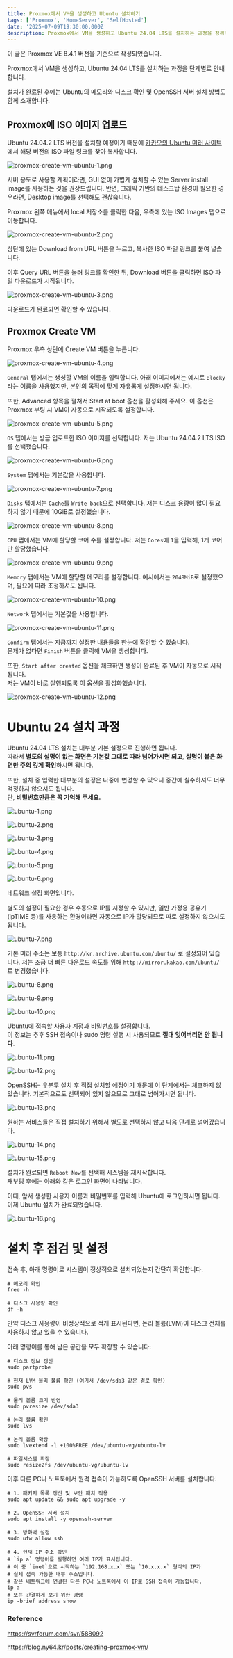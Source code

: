 ```yaml
---
title: Proxmox에서 VM을 생성하고 Ubuntu 설치하기
tags: ['Proxmox', 'HomeServer', 'SelfHosted']
date: '2025-07-09T19:30:00.000Z'
description: Proxmox에서 VM을 생성하고 Ubuntu 24.04 LTS를 설치하는 과정을 정리했습니다. 디스크와 메모리 점검, OpenSSH 설치 방법도 정리했습니다.
---
```


이 글은 Proxmox VE 8.4.1 버전을 기준으로 작성되었습니다.

Proxmox에서 VM을 생성하고, Ubuntu 24.04 LTS를 설치하는 과정을 단계별로 안내합니다.

설치가 완료된 후에는 Ubuntu의 메모리와 디스크 확인 및 OpenSSH 서버 설치 방법도 함께 소개합니다.

## Proxmox에 ISO 이미지 업로드

Ubuntu 24.04.2 LTS 버전을 설치할 예정이기 때문에 [카카오의 Ubuntu 미러 사이트](https://mirror.kakao.com/ubuntu-releases/)에서 해당 버전의 ISO 파일 링크를 찾아 복사합니다.

![proxmox-create-vm-ubuntu-1.png](proxmox-create-vm-ubuntu-1.png)

서버 용도로 사용할 계획이라면, GUI 없이 가볍게 설치할 수 있는 Server install image를 사용하는 것을 권장드립니다.
반면, 그래픽 기반의 데스크탑 환경이 필요한 경우라면, Desktop image를 선택해도 괜찮습니다.

Proxmox 왼쪽 메뉴에서 local 저장소를 클릭한 다음, 우측에 있는 ISO Images 탭으로 이동합니다.

![proxmox-create-vm-ubuntu-2.png](proxmox-create-vm-ubuntu-2.png)

상단에 있는 Download from URL 버튼을 누르고, 복사한 ISO 파일 링크를 붙여 넣습니다.

이후 Query URL 버튼을 눌러 링크를 확인한 뒤, Download 버튼을 클릭하면 ISO 파일 다운로드가 시작됩니다.

![proxmox-create-vm-ubuntu-3.png](proxmox-create-vm-ubuntu-3.png)

다운로드가 완료되면 확인할 수 있습니다.

## Proxmox Create VM

Proxmox 우측 상단에 Create VM 버튼을 누릅니다.

![proxmox-create-vm-ubuntu-4.png](proxmox-create-vm-ubuntu-4.png)

`General` 탭에서는 생성할 VM의 이름을 입력합니다.
아래 이미지에서는 예시로 `Blocky`라는 이름을 사용했지만, 본인의 목적에 맞게 자유롭게 설정하시면 됩니다.

또한, Advanced 항목을 펼쳐서 Start at boot 옵션을 활성화해 주세요. 이 옵션은 Proxmox 부팅 시 VM이 자동으로 시작되도록 설정합니다.

![proxmox-create-vm-ubuntu-5.png](proxmox-create-vm-ubuntu-5.png)

`OS` 탭에서는 방금 업로드한 ISO 이미지를 선택합니다.
저는 Ubuntu 24.04.2 LTS ISO를 선택했습니다.

![proxmox-create-vm-ubuntu-6.png](proxmox-create-vm-ubuntu-6.png)

`System` 탭에서는 기본값을 사용합니다.

![proxmox-create-vm-ubuntu-7.png](proxmox-create-vm-ubuntu-7.png)

`Disks` 탭에서는 `Cache`를 `Write back`으로 선택합니다. 저는 디스크 용량이 많이 필요하지 않기 때문에 10GiB로 설정했습니다.

![proxmox-create-vm-ubuntu-8.png](proxmox-create-vm-ubuntu-8.png)

`CPU` 탭에서는 VM에 할당할 코어 수를 설정합니다. 저는 `Cores`에 `1`을 입력해, 1개 코어만 할당했습니다.

![proxmox-create-vm-ubuntu-9.png](proxmox-create-vm-ubuntu-9.png)

`Memory` 탭에서는 VM에 할당할 메모리를 설정합니다. 예시에서는 `2048MiB`로 설정했으며, 필요에 따라 조정하셔도 됩니다.

![proxmox-create-vm-ubuntu-10.png](proxmox-create-vm-ubuntu-10.png)

`Network` 탭에서는 기본값을 사용합니다.

![proxmox-create-vm-ubuntu-11.png](proxmox-create-vm-ubuntu-11.png)

`Confirm` 탭에서는 지금까지 설정한 내용들을 한눈에 확인할 수 있습니다.  
문제가 없다면 `Finish` 버튼을 클릭해 VM을 생성합니다.

또한, `Start after created` 옵션을 체크하면 생성이 완료된 후 VM이 자동으로 시작됩니다.  
저는 VM이 바로 실행되도록 이 옵션을 활성화했습니다.

![proxmox-create-vm-ubuntu-12.png](proxmox-create-vm-ubuntu-12.png)

# Ubuntu 24 설치 과정

Ubuntu 24.04 LTS 설치는 대부분 기본 설정으로 진행하면 됩니다.  
따라서 **별도의 설명이 없는 화면은 기본값 그대로 따라 넘어가시면 되고**, **설명이 붙은 화면만 주의 깊게 확인**하시면 됩니다.

또한, 설치 중 입력한 대부분의 설정은 나중에 변경할 수 있으니 중간에 실수하셔도 너무 걱정하지 않으셔도 됩니다.  
단, **비밀번호만큼은 꼭 기억해 주세요.**

![ubuntu-1.png](ubuntu-1.png)

![ubuntu-2.png](ubuntu-2.png)

![ubuntu-3.png](ubuntu-3.png)

![ubuntu-4.png](ubuntu-4.png)

![ubuntu-5.png](ubuntu-5.png)

![ubuntu-6.png](ubuntu-6.png)

네트워크 설정 화면입니다.

별도의 설정이 필요한 경우 수동으로 IP를 지정할 수 있지만, 일반 가정용 공유기(ipTIME 등)를 사용하는 환경이라면 자동으로 IP가 할당되므로 따로 설정하지 않으셔도 됩니다.

![ubuntu-7.png](ubuntu-7.png)

기본 미러 주소는 보통 `http://kr.archive.ubuntu.com/ubuntu/` 로 설정되어 있습니다. 저는 조금 더 빠른 다운로드 속도를 위해 `http://mirror.kakao.com/ubuntu/` 로 변경했습니다.

![ubuntu-8.png](ubuntu-8.png)

![ubuntu-9.png](ubuntu-9.png)

![ubuntu-10.png](ubuntu-10.png)

Ubuntu에 접속할 사용자 계정과 비밀번호를 설정합니다.  
이 정보는 추후 SSH 접속이나 sudo 명령 실행 시 사용되므로 **절대 잊어버리면 안 됩니다.**

![ubuntu-11.png](ubuntu-11.png)

![ubuntu-12.png](ubuntu-12.png)

OpenSSH는 우분투 설치 후 직접 설치할 예정이기 때문에 이 단계에서는 체크하지 않았습니다. 기본적으로도 선택되어 있지 않으므로 그대로 넘어가시면 됩니다.

![ubuntu-13.png](ubuntu-13.png)

원하는 서비스들은 직접 설치하기 위해서 별도로 선택하지 않고 다음 단계로 넘어갔습니다.

![ubuntu-14.png](ubuntu-14.png)

![ubuntu-15.png](ubuntu-15.png)

설치가 완료되면 `Reboot Now`를 선택해 시스템을 재시작합니다.  
재부팅 후에는 아래와 같은 로그인 화면이 나타납니다.

이때, 앞서 생성한 사용자 이름과 비밀번호를 입력해 Ubuntu에 로그인하시면 됩니다.  
이제 Ubuntu 설치가 완료되었습니다.

![ubuntu-16.png](ubuntu-16.png)

# 설치 후 점검 및 설정

접속 후, 아래 명령어로 시스템이 정상적으로 설치되었는지 간단히 확인합니다.

```shell
# 메모리 확인
free -h

# 디스크 사용량 확인
df -h
```

만약 디스크 사용량이 비정상적으로 적게 표시된다면, 논리 볼륨(LVM)이 디스크 전체를 사용하지 않고 있을 수 있습니다.

아래 명령어를 통해 남은 공간을 모두 확장할 수 있습니다:
```shell
# 디스크 정보 갱신
sudo partprobe

# 현재 LVM 물리 볼륨 확인 (여기서 /dev/sda3 같은 경로 확인)
sudo pvs

# 물리 볼륨 크기 반영
sudo pvresize /dev/sda3

# 논리 볼륨 확인
sudo lvs

# 논리 볼륨 확장
sudo lvextend -l +100%FREE /dev/ubuntu-vg/ubuntu-lv

# 파일시스템 확장
sudo resize2fs /dev/ubuntu-vg/ubuntu-lv
```

이후 다른 PC나 노트북에서 원격 접속이 가능하도록 OpenSSH 서버를 설치합니다.

```shell
# 1. 패키지 목록 갱신 및 보안 패치 적용
sudo apt update && sudo apt upgrade -y

# 2. OpenSSH 서버 설치
sudo apt install -y openssh-server

# 3. 방화벽 설정
sudo ufw allow ssh

# 4. 현재 IP 주소 확인
# `ip a` 명령어를 실행하면 여러 IP가 표시됩니다.  
# 이 중 `inet`으로 시작하는 `192.168.x.x` 또는 `10.x.x.x` 형식의 IP가  
# 실제 접속 가능한 내부 주소입니다.
# 같은 네트워크에 연결된 다른 PC나 노트북에서 이 IP로 SSH 접속이 가능합니다.
ip a
# 또는 간결하게 보기 위한 명령
ip -brief address show
```

### Reference

https://svrforum.com/svr/588092

https://blog.ny64.kr/posts/creating-proxmox-vm/
